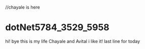 //chayale is here
# dotNet5784_3529_5958
hi!  bye
this is my life
Chayale and Avital i like it!
last line for today